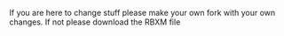 If you are here to change stuff please make your own fork with your own changes.
If not please download the RBXM file
